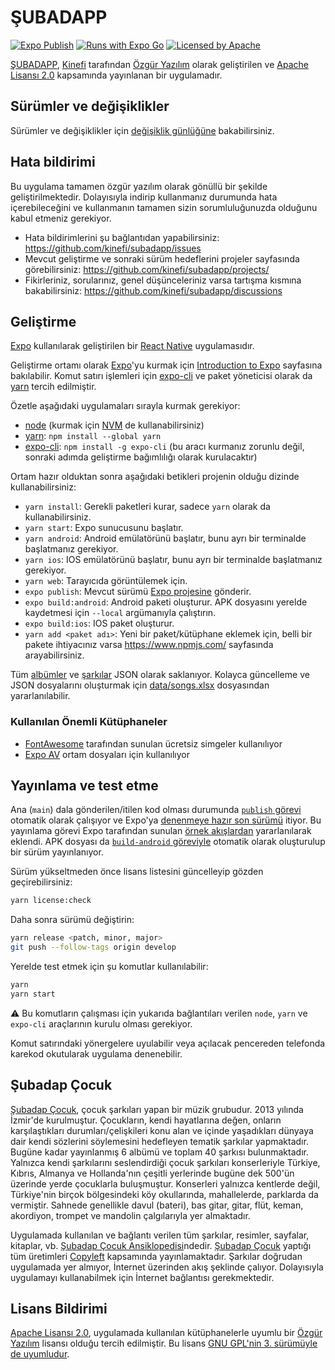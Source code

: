 # ŞUBADAPP

[![Expo Publish](https://github.com/kinefi/subadapp/actions/workflows/main.yml/badge.svg?branch=main)](https://github.com/kinefi/subadapp/actions/workflows/main.yml)
[![Runs with Expo Go](https://img.shields.io/badge/Runs%20with%20Expo%20Go-000.svg?logo=EXPO&labelColor=3b444c&logoColor=white&color=32ca55)](https://expo.dev/@kinefi/subadapp)
[![Licensed by Apache](https://img.shields.io/badge/License-Apache%202.0-success.svg?labelColor=3b444c&logoColor=white&color=32ca55)](https://github.com/kinefi/subadapp/blob/develop/LICENSE)

[ŞUBADAPP](https://github.com/kinefi/subadapp),
[Kinefi](https://github.com/kinefi) tarafından
[Özgür Yazılım](https://www.gnu.org/philosophy/free-sw.tr.html) olarak
geliştirilen ve
[Apache Lisansı 2.0](https://github.com/kinefi/subadapp/blob/develop/LICENSE)
kapsamında yayınlanan bir uygulamadır.

## Sürümler ve değişiklikler

Sürümler ve değişiklikler için [değişiklik günlüğüne](./CHANGELOG.md)
bakabilirsiniz.

## Hata bildirimi

Bu uygulama tamamen özgür yazılım olarak gönüllü bir şekilde geliştirilmektedir.
Dolayısıyla indirip kullanmanız durumunda hata içerebileceğini ve kullanmanın
tamamen sizin sorumluluğunuzda olduğunu kabul etmeniz gerekiyor.

- Hata bildirimlerini şu bağlantıdan yapabilirsiniz:
  <https://github.com/kinefi/subadapp/issues>
- Mevcut geliştirme ve sonraki sürüm hedeflerini projeler sayfasında
  görebilirsiniz: <https://github.com/kinefi/subadapp/projects/>
- Fikirleriniz, sorularınız, genel düşünceleriniz varsa tartışma kısmına
  bakabilirsiniz: <https://github.com/kinefi/subadapp/discussions>

## Geliştirme

[Expo](https://expo.dev/) kullanılarak geliştirilen bir
[React Native](https://reactnative.dev/) uygulamasıdır.

Geliştirme ortamı olarak [Expo](https://expo.dev/)'yu kurmak için
[Introduction to Expo](https://docs.expo.dev/) sayfasına bakılabilir. Komut
satırı işlemleri için [expo-cli](https://docs.expo.dev/workflow/expo-cli/) ve
paket yöneticisi olarak da [yarn](https://yarnpkg.com/) tercih edilmiştir.

Özetle aşağıdaki uygulamaları sırayla kurmak gerekiyor:

- [node](https://nodejs.org/en/download/) (kurmak için
  [NVM](https://github.com/nvm-sh/nvm) de kullanabilirsiniz)
- [yarn](https://classic.yarnpkg.com/en/docs/install):
  `npm install --global yarn`
- [expo-cli](https://docs.expo.dev/workflow/expo-cli/):
  `npm install -g expo-cli` (bu aracı kurmanız zorunlu değil, sonraki adımda
  geliştirme bağımlılığı olarak kurulacaktır)

Ortam hazır olduktan sonra aşağıdaki betikleri projenin olduğu dizinde
kullanabilirsiniz:

- `yarn install`: Gerekli paketleri kurar, sadece `yarn` olarak da
  kullanabilirsiniz.
- `yarn start`: Expo sunucusunu başlatır.
- `yarn android`: Android emülatörünü başlatır, bunu ayrı bir terminalde
  başlatmanız gerekiyor.
- `yarn ios`: IOS emülatörünü başlatır, bunu ayrı bir terminalde başlatmanız
  gerekiyor.
- `yarn web`: Tarayıcıda görüntülemek için.
- `expo publish`: Mevcut sürümü
  [Expo projesine](https://expo.dev/@kinefi/subadapp) gönderir.
- `expo build:android`: Android paketi oluşturur. APK dosyasını yerelde
  kaydetmesi için `--local` argümanıyla çalıştırın.
- `expo build:ios`: IOS paket oluşturur.
- `yarn add <paket adı>`: Yeni bir paket/kütüphane eklemek için, belli bir
  pakete ihtiyacınız varsa <https://www.npmjs.com/> sayfasında arayabilirsiniz.

Tüm
[albümler](<[./data/albums.json](https://ansiklopedi.subadapcocuk.org/albums.json)>)
ve
[şarkılar](<[./data/songs.json](https://ansiklopedi.subadapcocuk.org/songs.json)>)
JSON olarak saklanıyor. Kolayca güncelleme ve JSON dosyalarını oluşturmak için
[data/songs.xlsx](./data/songs.xlsx) dosyasından yararlanılabilir.

### Kullanılan Önemli Kütüphaneler

- [FontAwesome](https://github.com/FortAwesome/react-native-fontawesome)
  tarafından sunulan ücretsiz simgeler kullanılıyor
- [Expo AV](https://docs.expo.dev/versions/latest/sdk/av/) ortam dosyaları için
  kullanılıyor

## Yayınlama ve test etme

Ana (`main`) dala gönderilen/itilen kod olması durumunda
[`publish` görevi](.github/workflows/main.yml#L34) otomatik olarak çalışıyor ve
Expo'ya [denenmeye hazır son sürümü](https://expo.io/@kinefi/subadapp) itiyor.
Bu yayınlama görevi Expo tarafından sunulan
[örnek akışlardan](https://github.com/expo/expo-github-action#example-workflows)
yararlanılarak eklendi. APK dosyası da
[`build-android` göreviyle](.github/workflows/main.yml#L8) otomatik olarak
oluşturulup bir sürüm yayınlanıyor.

Sürüm yükseltmeden önce lisans listesini güncelleyip gözden geçirebilirsiniz:

```bash
yarn license:check
```

Daha sonra sürümü değiştirin:

```bash
yarn release <patch, minor, major>
git push --follow-tags origin develop
```

Yerelde test etmek için şu komutlar kullanılabilir:

```bash
yarn
yarn start
```

⚠️ Bu komutların çalışması için yukarıda bağlantıları verilen `node`, `yarn` ve
`expo-cli` araçlarının kurulu olması gerekiyor.

Komut satırındaki yönergelere uyulabilir veya açılacak pencereden telefonda
karekod okutularak uygulama denenebilir.

## Şubadap Çocuk

[Şubadap Çocuk](https://subadapcocuk.org), çocuk şarkıları yapan bir müzik
grubudur. 2013 yılında İzmir'de kurulmuştur. Çocukların, kendi hayatlarına
değen, onların karşılaştıkları durumları/çelişkileri konu alan ve içinde
yaşadıkları dünyaya dair kendi sözlerini söylemesini hedefleyen tematik şarkılar
yapmaktadır. Bugüne kadar yayınlanmış 6 albümü ve toplam 40 şarkısı
bulunmaktadır. Yalnızca kendi şarkılarını seslendirdiği çocuk şarkıları
konserleriyle Türkiye, Kıbrıs, Almanya ve Hollanda'nın çeşitli yerlerinde bugüne
dek 500'ün üzerinde yerde çocuklarla buluşmuştur. Konserleri yalnızca kentlerde
değil, Türkiye'nin birçok bölgesindeki köy okullarında, mahallelerde, parklarda
da vermiştir. Sahnede genellikle davul (bateri), bas gitar, gitar, flüt, keman,
akordiyon, trompet ve mandolin çalgılarıyla yer almaktadır.

Uygulamada kullanılan ve bağlantı verilen tüm şarkılar, resimler, sayfalar,
kitaplar, vb.
[Şubadap Çocuk Ansiklopedisi](http://ansiklopedi.subadapcocuk.org/index.php/%C5%9Eubadap_%C3%87ocuk_Ansiklopedisi)ndedir.
[Şubadap Çocuk](https://subadapcocuk.org) yaptığı tüm üretimleri
[Copyleft](http://ansiklopedi.subadapcocuk.org/index.php/Copyleft) kapsamında
yayınlamaktadır. Şarkılar doğrudan uygulamada yer almıyor, İnternet üzerinden
akış şeklinde çalıyor. Dolayısıyla uygulamayı kullanabilmek için İnternet
bağlantısı gerekmektedir.

## Lisans Bildirimi

[Apache Lisansı 2.0](https://github.com/kinefi/subadapp/blob/develop/LICENSE),
uygulamada kullanılan kütüphanelerle uyumlu bir
[Özgür Yazılım](https://www.gnu.org/philosophy/free-sw.tr.html) lisansı olduğu
tercih edilmiştir. Bu lisans
[GNU GPL'nin 3. sürümüyle de uyumludur](https://www.gnu.org/licenses/license-list.tr.html#apache2).
